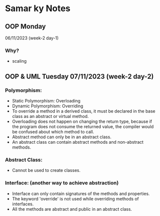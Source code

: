 # Samar ky Notes
## OOP Monday
06/11/2023 (week-2 day-1)
### Why?
- scaling
## OOP & UML Tuesday 07/11/2023 (week-2 day-2)
### Polymorphism: 
- Static Polymorphism: Overloading
- Dynamic Polymorphism: Overriding
- To override a method in a derived class, it must be declared in the base class as an abstract or virtual method.
- Overloading does not happen on changing the return type, because if the program does not consume the returned value, the compiler would be confused about which method to call.
- Abstract method can only be in an abstract class.
- An abstract class can contain abstract methods and non-abstract methods.

### Abstract Class:
- Cannot be used to create classes.

### Interface: (another way to achieve abstraction)
- Interface can only contain signatures of the methods and properties.
- The keyword 'override' is not used while overriding methods of interfaces.
- All the methods are abstract and public in an abstract class.
